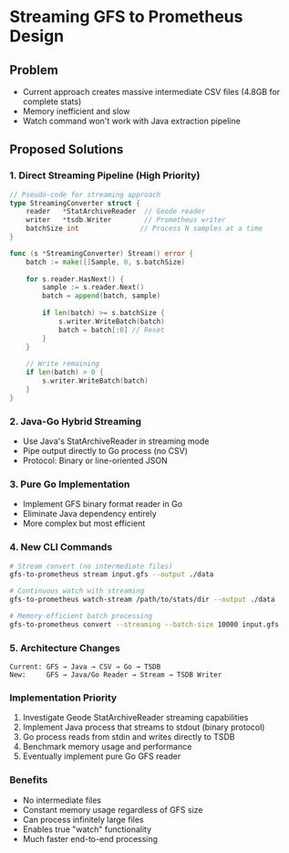 # Streaming GFS to Prometheus Design

## Problem
- Current approach creates massive intermediate CSV files (4.8GB for complete stats)
- Memory inefficient and slow
- Watch command won't work with Java extraction pipeline

## Proposed Solutions

### 1. Direct Streaming Pipeline (High Priority)
```go
// Pseudo-code for streaming approach
type StreamingConverter struct {
    reader   *StatArchiveReader  // Geode reader
    writer   *tsdb.Writer        // Prometheus writer
    batchSize int               // Process N samples at a time
}

func (s *StreamingConverter) Stream() error {
    batch := make([]Sample, 0, s.batchSize)
    
    for s.reader.HasNext() {
        sample := s.reader.Next()
        batch = append(batch, sample)
        
        if len(batch) >= s.batchSize {
            s.writer.WriteBatch(batch)
            batch = batch[:0] // Reset
        }
    }
    
    // Write remaining
    if len(batch) > 0 {
        s.writer.WriteBatch(batch)
    }
}
```

### 2. Java-Go Hybrid Streaming
- Use Java's StatArchiveReader in streaming mode
- Pipe output directly to Go process (no CSV)
- Protocol: Binary or line-oriented JSON

### 3. Pure Go Implementation
- Implement GFS binary format reader in Go
- Eliminate Java dependency entirely
- More complex but most efficient

### 4. New CLI Commands

```bash
# Stream convert (no intermediate files)
gfs-to-prometheus stream input.gfs --output ./data

# Continuous watch with streaming
gfs-to-prometheus watch-stream /path/to/stats/dir --output ./data

# Memory-efficient batch processing
gfs-to-prometheus convert --streaming --batch-size 10000 input.gfs
```

### 5. Architecture Changes

```
Current: GFS → Java → CSV → Go → TSDB
New:     GFS → Java/Go Reader → Stream → TSDB Writer
```

### Implementation Priority
1. Investigate Geode StatArchiveReader streaming capabilities
2. Implement Java process that streams to stdout (binary protocol)
3. Go process reads from stdin and writes directly to TSDB
4. Benchmark memory usage and performance
5. Eventually implement pure Go GFS reader

### Benefits
- No intermediate files
- Constant memory usage regardless of GFS size
- Can process infinitely large files
- Enables true "watch" functionality
- Much faster end-to-end processing